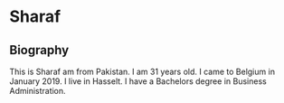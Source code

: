 # Sharaf

## Biography

This is Sharaf am from Pakistan. I am 31 years old. I came to Belgium in January 2019. I live in Hasselt. I have a Bachelors degree in Business Administration.
